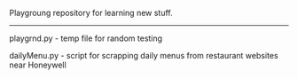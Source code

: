 Playgroung repository for learning new stuff.

---------------------------------------------

playgrnd.py - temp file for random testing

dailyMenu.py - script for scrapping daily menus from restaurant websites near Honeywell
